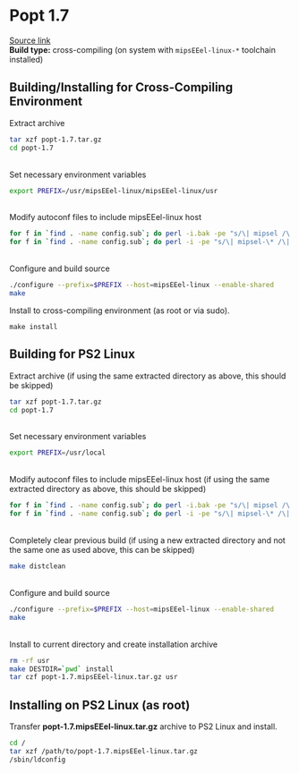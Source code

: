 # Popt 1.7

[Source link](https://web.archive.org/web/20070321192844/http://gd.tuwien.ac.at/utils/rpm.org/dist/rpm-4.1.x/popt-1.7.tar.gz)  
**Build type:** cross-compiling (on system with ```mipsEEel-linux-*``` toolchain installed)

## Building/Installing for Cross-Compiling Environment

Extract archive
```bash
tar xzf popt-1.7.tar.gz
cd popt-1.7
```

&nbsp;  
Set necessary environment variables
```bash
export PREFIX=/usr/mipsEEel-linux/mipsEEel-linux/usr
```

&nbsp;  
Modify autoconf files to include mipsEEel-linux host
```bash
for f in `find . -name config.sub`; do perl -i.bak -pe "s/\| mipsel /\| mipsel \| mipsEEel /" "$f"; done
for f in `find . -name config.sub`; do perl -i -pe "s/\| mipsel-\* /\| mipsel-\* | mipsEEel-\* /" "$f"; done
```

&nbsp;  
Configure and build source
```bash
./configure --prefix=$PREFIX --host=mipsEEel-linux --enable-shared
make
```

Install to cross-compiling environment (as root or via sudo).
```
make install
```

## Building for PS2 Linux

Extract archive (if using the same extracted directory as above, this should be skipped)
```bash
tar xzf popt-1.7.tar.gz
cd popt-1.7
```

&nbsp;  
Set necessary environment variables
```bash
export PREFIX=/usr/local
```

&nbsp;  
Modify autoconf files to include mipsEEel-linux host (if using the same extracted directory as above, this should be skipped)
```bash
for f in `find . -name config.sub`; do perl -i.bak -pe "s/\| mipsel /\| mipsel \| mipsEEel /" "$f"; done
for f in `find . -name config.sub`; do perl -i -pe "s/\| mipsel-\* /\| mipsel-\* | mipsEEel-\* /" "$f"; done
```

&nbsp;  
Completely clear previous build (if using a new extracted directory and not the same one as used above, this can be skipped)
```bash
make distclean
```

&nbsp;  
Configure and build source
```bash
./configure --prefix=$PREFIX --host=mipsEEel-linux --enable-shared
make
```

&nbsp;  
Install to current directory and create installation archive
```bash
rm -rf usr
make DESTDIR=`pwd` install
tar czf popt-1.7.mipsEEel-linux.tar.gz usr
```

## Installing on PS2 Linux (as root)

Transfer **popt-1.7.mipsEEel-linux.tar.gz** archive to PS2 Linux and install.
```bash
cd /
tar xzf /path/to/popt-1.7.mipsEEel-linux.tar.gz
/sbin/ldconfig
```

